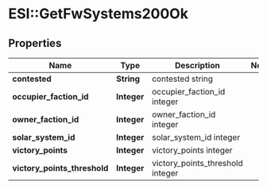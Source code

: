 # ESI::GetFwSystems200Ok

## Properties
Name | Type | Description | Notes
------------ | ------------- | ------------- | -------------
**contested** | **String** | contested string | 
**occupier_faction_id** | **Integer** | occupier_faction_id integer | 
**owner_faction_id** | **Integer** | owner_faction_id integer | 
**solar_system_id** | **Integer** | solar_system_id integer | 
**victory_points** | **Integer** | victory_points integer | 
**victory_points_threshold** | **Integer** | victory_points_threshold integer | 

